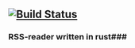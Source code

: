 [![Build Status](https://travis-ci.org/asuivelentine/rss_reader.svg?branch=master)](https://travis-ci.org/asuivelentine/rss_reader)
---

### RSS-reader written in rust###

